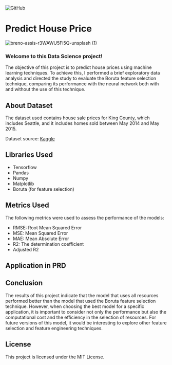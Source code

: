 ![GitHub](https://img.shields.io/github/license/JonysArcanjo/Predict-house-price)
# Predict House Price

![breno-assis-r3WAWU5Fi5Q-unsplash (1)](https://user-images.githubusercontent.com/48812740/228638355-c6af88d2-432e-4d25-a772-13fcab85102c.jpg)

### Welcome to this Data Science project!

The objective of this project is to predict house prices using machine learning techniques. To achieve this, I performed a brief exploratory data analysis and directed the study to evaluate the Boruta feature selection technique, comparing its performance with the neural network both with and without the use of this technique.

## About Dataset

The dataset used contains house sale prices for King County, which includes Seattle, and it includes homes sold between May 2014 and May 2015.

Dataset source: [Kaggle](https://www.kaggle.com/harlfoxem/housesalesprediction)

## Libraries Used

- Tensorflow
- Pandas
- Numpy
- Matplotlib
- Boruta (for feature selection)

## Metrics Used

The following metrics were used to assess the performance of the models:

- RMSE: Root Mean Squared Error
- MSE: Mean Squared Error
- MAE: Mean Absolute Error
- R2: The determination coefficient
- Adjusted R2

## Application in PRD


## Conclusion

The results of this project indicate that the model that uses all resources performed better than the model that used the Boruta feature selection technique. However, when choosing the best model for a specific application, it is important to consider not only the performance but also the computational cost and the efficiency in the selection of resources. For future versions of this model, it would be interesting to explore other feature selection and feature engineering techniques.

## License

This project is licensed under the MIT License.
